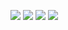 ![](https://i9.fuskator.com/large/e4OBdhhh59v/Rina-Ellis-in-Bar-3.jpg)
![](https://i9.fuskator.com/large/e4OBdhhh59v/Rina-Ellis-in-Bar-4.jpg)
![](https://i9.fuskator.com/large/e4OBdhhh59v/Rina-Ellis-in-Bar-5.jpg)
![](https://i9.fuskator.com/large/e4OBdhhh59v/Rina-Ellis-in-Bar-11.jpg)
